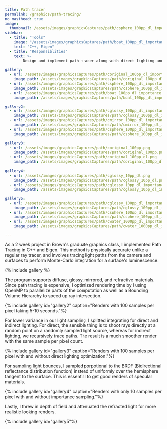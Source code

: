 ```yaml
---
title: Path tracer
permalink: /graphics/path-tracing/
no_masthead: true
image:
  thumbnail: /assets/images/graphicsCaptures/path/csphere_100pp_dl_importance_stratified_dof_169.png
sidebar:
  - title: "Tools"
    image: "/assets/images/graphicsCaptures/path/boat_100pp_dl_importance_169.png"
    text: "C++, Eigen"
  - title: "Responsiblities"
    text: >-
        Design and implement path tracer along with direct lighting and importance sampling optimizations.

gallery:
  - url: /assets/images/graphicsCaptures/path/coriginal_100pp_dl_importance.png
    image_path: /assets/images/graphicsCaptures/path/coriginal_100pp_dl_importance.png
  - url: /assets/images/graphicsCaptures/path/csphere_100pp_dl_importance_attenuated.png
    image_path: /assets/images/graphicsCaptures/path/csphere_100pp_dl_importance_attenuated.png
  - url: /assets/images/graphicsCaptures/path/boat_100pp_dl_importance.png
    image_path: /assets/images/graphicsCaptures/path/boat_100pp_dl_importance.png

gallery2:
  - url: /assets/images/graphicsCaptures/path/cglossy_100pp_dl_importance.png
    image_path: /assets/images/graphicsCaptures/path/cglossy_100pp_dl_importance.png
  - url: /assets/images/graphicsCaptures/path/cmirror_100pp_dl_importance.png
    image_path: /assets/images/graphicsCaptures/path/cmirror_100pp_dl_importance.png
  - url: /assets/images/graphicsCaptures/path/csphere_100pp_dl_importance.png
    image_path: /assets/images/graphicsCaptures/path/csphere_100pp_dl_importance.png

gallery3:
  - url: /assets/images/graphicsCaptures/path/coriginal_100pp.png
    image_path: /assets/images/graphicsCaptures/path/coriginal_100pp.png
  - url: /assets/images/graphicsCaptures/path/coriginal_100pp_dl.png
    image_path: /assets/images/graphicsCaptures/path/coriginal_100pp_dl.png
    
gallery4:
  - url: /assets/images/graphicsCaptures/path/cglossy_10pp_dl.png
    image_path: /assets/images/graphicsCaptures/path/cglossy_10pp_dl.png
  - url: /assets/images/graphicsCaptures/path/cglossy_10pp_dl_importance.png
    image_path: /assets/images/graphicsCaptures/path/cglossy_10pp_dl_importance.png

gallery5:
  - url: /assets/images/graphicsCaptures/path/cglossy_100pp_dl_importance_stratified_dof.png
    image_path: /assets/images/graphicsCaptures/path/cglossy_100pp_dl_importance_stratified_dof.png
  - url: /assets/images/graphicsCaptures/path/csphere_100pp_dl_importance_stratified_dof.png
    image_path: /assets/images/graphicsCaptures/path/csphere_100pp_dl_importance_stratified_dof.png
  - url: /assets/images/graphicsCaptures/path/cwater_1000pp_dl_importance.png
    image_path: /assets/images/graphicsCaptures/path/cwater_1000pp_dl_importance.png

---
```


<!-- overlay_color: "#000" -->
<!-- overlay_filter: "0.5" -->
<!-- overlay_image: /assets/images/graphicsCaptures/path/coriginal_100pp_dl_importance.png -->

As a 2 week project in Brown's graduate graphics class, I implemented Path Tracing in C++ and Eigen. 
This method is physically accurate unlike a regular ray tracer, and involves tracing light paths from the camera and surfaces
to perform Monte-Carlo integration for a surface's luminescence.

{% include gallery %}

The program supports diffuse, glossy, mirrored, and refractive materials. 
Since path tracing is expensive, I optimized rendering time by I using OpenMP to 
parallelize parts of the computation as well as a Bounding Volume Hierarchy to speed up ray intersection.

{% include gallery id="gallery2" caption="Renders with 100 samples per pixel taking 5-10 seconds."%}

For lower variance in our light sampling, I splitted integrating for direct and indirect lighting. 
For direct, the sensible thing is to shoot rays directly at a random point on a randomly sampled light source, 
whereas for indirect lighting, we recursively trace paths. 
The result is a much smoother render with the same sample per pixel count.

{% include gallery id="gallery3" caption="Renders with 100 samples per pixel with and without direct lighting optimization."%}

For sampling light bounces, I sampled porpotional to the BRDF (Bidirectional reflectance distribution function) instead of uniformly over the hemisphere tangent to the surface.
This is essential to get good renders of specular materials.

{% include gallery id="gallery4" caption="Renders with only 10 samples per pixel with and without importance sampling."%}

Lastly, I threw in depth of field and attenuated the refracted light for more realistic looking renders.

{% include gallery id="gallery5"%}

